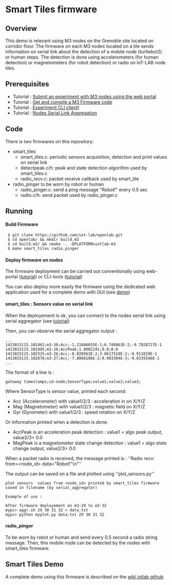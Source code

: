 # Smart Tiles firmware


## Overview 

This demo is relevant using M3 nodes on the Grenoble site located on
corridor floor. The firmware on each M3 nodes located on a tile sends
information on serial link about the detection of a mobile node
(turtlebot2) or human steps. The detection is done using
accelerometers (for human detection) or magnetometers (for robot
detection) or radio on IoT-LAB node tiles.

## Prerequisites

- Tutorial : [Submit an experiment with M3 nodes using the web portal](https://www.iot-lab.info/tutorials/submit-an-experiment-with-web-portal-and-m3-nodes)
- Tutorial : [Get and compile a M3 Firmware code](https://www.iot-lab.info/tutorials/get-compile-a-m3-firmware-code/)
- Tutorial : [Experiment CLI client](https://www.iot-lab.info/tutorials/experiment-cli-client/))
- Tutorial : [Nodes Serial Link Aggregation](https://www.iot-lab.info/tutorials/nodes-serial-link-aggregation/)


## Code

There is two firmwares on this repository:
- smart_tiles 
    - smart_tiles.c: periodic sensors acquisition, detection and print values on serial link
    - detectpeak.c/h: peak and state detection algorithm used by smart_tiles.c
    - radio_recv.c: packet receive callback used by smart_tile
- radio_pinger to be worn by robot or human
    - radio_pinger.c: send a ping message "Robot!" every 0.5 sec
    - radio.c/h: send packet used by radio_pinger.c

## Running

#### Build Firmware 

```
 $ git clone https://github.com/iot-lab/openlab.git
 $ cd openlab/ && mkdir build.m3
 $ cd build.m3/ && cmake .. -DPLATFORM=iotlab-m3
 $ make smart_tiles radio_pinger
```

#### Deploy firmware on nodes

The firmware deployment can be carried out conventionally using web-portal
([tutorial](https://www.iot-lab.info/tutorials/submit-an-experiment-with-web-portal-and-m3-nodes)) or CLI-tools
([tutorial](https://www.iot-lab.info/tutorials/experiment-cli-client/))

You can also deploy more easily the firmware using the dedicated web application used for a complete demo with GUI (see [demo](https://github.com/iot-lab/iot-lab/wiki/Running-the-Smart-Tiles-Demo))

#### smart_tiles : Sensors value on serial link

When the deployement is ok, you can connect to the nodes serial link using serial aggregator (see [tutorial](https://www.iot-lab.info/tutorials/nodes-serial-link-aggregation/))

Then, you can observe the serial aggregator output :
```
...
1413815115.101462;m3-30;Acc;-1.21046655E-1;6.746863E-2;-9.7928727E-1
1413815115.101995;m3-26;AccPeak;1.0002241;0.0;0.0
1413815115.102325;m3-26;Acc;-8.020561E-2;3.8617518E-2;-9.911829E-1
1413815115.102878;m3-27;Acc;-7.8868106E-2;9.983304E-3;-9.8335546E-1
...
```

The format of a line is :
```
gateway timestamps;id-node;SensorType;value1;value2;value3;
```

Where SensorType is sensor value, printed each second:
- Acc (Accelerometer) with value1/2/3 : acceleration in on X/Y/Z
- Mag (Magnetometer) with value1/2/3 : magnetic field on X/Y/Z
- Gyr (Gyrometer) with value1/2/3 : speed rotation on X/Y/Z

Or information printed when a detection is done:
- AccPeak is an acceleration peak detection : value1 = algo peak output, value2/3= 0.0
- MagPeak is a magnetometer state change detection : value1 = algo state change output, value2/3= 0.0

When a packet radio is received, the message printed is :
''Radio recv: from=<node_id> data="Robot!"\n"''

The output can be saved on a file and plotted using ''plot_sensors.py''

```
plot sensors  values from <node_id> printed by smart_tiles firmware 
saved in filename (by serial_aggregator)

Example of use :

After firmware deployement on m3-29 to m3-32
mypc> aggr.sh 29 30 31 32 > data.txt
mypc> python myplot.py data.txt 29 30 31 32
```

#### radio_pinger 

To be worn by robot or human and send every 0.5 second a radio string message.
Then, this mobile node can be detected by the nodes with smart_tiles firmware.

## Smart Tiles Demo

A complete demo using this firmware is described on the [wiki iotlab github](https://github.com/iot-lab/iot-lab/wiki/Running-the-Smart-Tiles-Demo)
